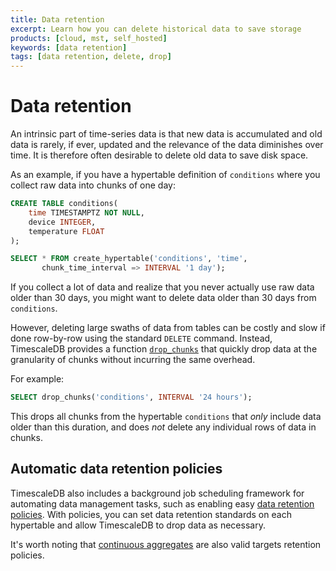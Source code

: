```yaml
---
title: Data retention
excerpt: Learn how you can delete historical data to save storage
products: [cloud, mst, self_hosted]
keywords: [data retention]
tags: [data retention, delete, drop]
---
```


# Data retention

An intrinsic part of time-series data is that new data is accumulated
and old data is rarely, if ever, updated and the relevance of the data
diminishes over time. It is therefore often desirable to delete old
data to save disk space.

As an example, if you have a hypertable definition of `conditions`
where you collect raw data into chunks of one day:

```sql
CREATE TABLE conditions(
    time TIMESTAMPTZ NOT NULL,
    device INTEGER,
    temperature FLOAT
);

SELECT * FROM create_hypertable('conditions', 'time',
       chunk_time_interval => INTERVAL '1 day');
```

If you collect a lot of data and realize that you never actually use
raw data older than 30 days, you might want to delete data older than
30 days from `conditions`.

However, deleting large swaths of data from tables can be costly and
slow if done row-by-row using the standard `DELETE` command. Instead,
TimescaleDB provides a function [`drop_chunks`][drop-chunks] that quickly drop data
at the granularity of chunks without incurring the same overhead.

For example:

```sql
SELECT drop_chunks('conditions', INTERVAL '24 hours');
```

This drops all chunks from the hypertable `conditions` that _only_
include data older than this duration, and does _not_ delete any
individual rows of data in chunks.

## Automatic data retention policies

TimescaleDB also includes a background job scheduling framework for automating
data management tasks, such as enabling easy [data retention policies][add-retention-policy]. With
policies, you can set data retention standards on each hypertable and allow
TimescaleDB to drop data as necessary.

It's worth noting that [continuous aggregates][continuous-aggregates] are also valid targets retention
policies.

[add-retention-policy]: /api/:currentVersion:/data-retention/add_retention_policy/
[continuous-aggregates]: /timescaledb/:currentVersion:/overview/core-concepts/continuous-aggregates/
[drop-chunks]: /api/:currentVersion:/hypertable/drop_chunks/
